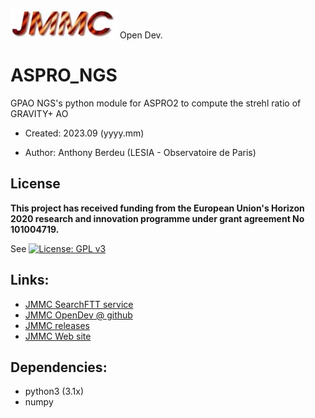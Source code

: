 ![JMMC logo](https://github.com/JMMC-OpenDev/.github/blob/main/doc/JMMC-logo.jpg) Open Dev.

# ASPRO_NGS
GPAO NGS's python module for ASPRO2 to compute the strehl ratio of GRAVITY+ AO

- Created: 2023.09 (yyyy.mm)

- Author: Anthony Berdeu (LESIA - Observatoire de Paris)


## License

**This project has received funding from the European Union's Horizon 2020 research and innovation programme under grant agreement No 101004719.**

See [![License: GPL v3](https://img.shields.io/badge/License-GPLv3-blue.svg)](LICENSE)


## Links:
- [JMMC SearchFTT service](https://www.jmmc.fr)
- [JMMC OpenDev @ github](https://github.com/JMMC-OpenDev/)
- [JMMC releases](https://www.jmmc.fr/releases/)
- [JMMC Web site](https://www.jmmc.fr)


## Dependencies:
- python3 (3.1x)
- numpy



